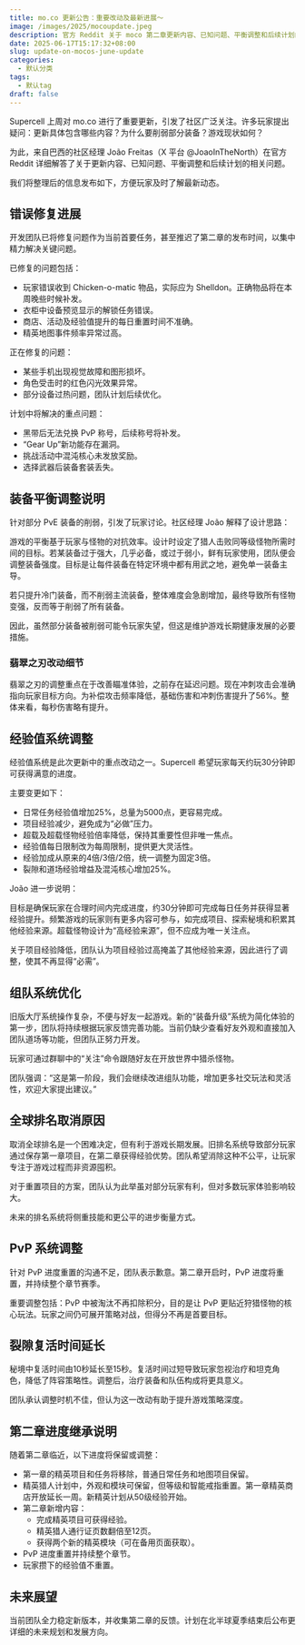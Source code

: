 ```yaml
---
title: mo.co 更新公告：重要改动及最新进展～
image: /images/2025/mocoupdate.jpeg
description: 官方 Reddit 关于 moco 第二章更新内容、已知问题、平衡调整和后续计划的相关问题。
date: 2025-06-17T15:17:32+08:00
slug: update-on-mocos-june-update
categories:
  - 默认分类
tags:
  - 默认tag
draft: false
---
```


Supercell 上周对 mo.co 进行了重要更新，引发了社区广泛关注。许多玩家提出疑问：更新具体包含哪些内容？为什么要削弱部分装备？游戏现状如何？

为此，来自巴西的社区经理 João Freitas（X 平台 @JoaoInTheNorth）在官方 Reddit 详细解答了关于更新内容、已知问题、平衡调整和后续计划的相关问题。

我们将整理后的信息发布如下，方便玩家及时了解最新动态。

## 错误修复进展

开发团队已将修复问题作为当前首要任务，甚至推迟了第二章的发布时间，以集中精力解决关键问题。

已修复的问题包括：

- 玩家错误收到 Chicken-o-matic 物品，实际应为 Shelldon。正确物品将在本周晚些时候补发。
- 衣柜中设备预览显示的解锁任务错误。
- 商店、活动及经验值提升的每日重置时间不准确。
- 精英地图事件频率异常过高。

正在修复的问题：

- 某些手机出现视觉故障和图形损坏。
- 角色受击时的红色闪光效果异常。
- 部分设备过热问题，团队计划后续优化。

计划中将解决的重点问题：

- 黑带后无法兑换 PvP 称号，后续称号将补发。
- “Gear Up”新功能存在漏洞。
- 挑战活动中混沌核心未发放奖励。
- 选择武器后装备套装丢失。

## 装备平衡调整说明

针对部分 PvE 装备的削弱，引发了玩家讨论。社区经理 João 解释了设计思路：

游戏的平衡基于玩家与怪物的对抗效率。设计时设定了猎人击败同等级怪物所需时间的目标。若某装备过于强大，几乎必备，或过于弱小，鲜有玩家使用，团队便会调整装备强度。目标是让每件装备在特定环境中都有用武之地，避免单一装备主导。

若只提升冷门装备，而不削弱主流装备，整体难度会急剧增加，最终导致所有怪物变强，反而等于削弱了所有装备。

因此，虽然部分装备被削弱可能令玩家失望，但这是维护游戏长期健康发展的必要措施。

### 翡翠之刃改动细节

翡翠之刃的调整重点在于改善瞄准体验，之前存在延迟问题。现在冲刺攻击会准确指向玩家目标方向。为补偿攻击频率降低，基础伤害和冲刺伤害提升了56%。整体来看，每秒伤害略有提升。

## 经验值系统调整

经验值系统是此次更新中的重点改动之一。Supercell 希望玩家每天约玩30分钟即可获得满意的进度。

主要变更如下：

- 日常任务经验值增加25%，总量为5000点，更容易完成。
- 项目经验减少，避免成为“必做”压力。
- 超载及超载怪物经验倍率降低，保持其重要性但非唯一焦点。
- 经验值每日限制改为每周限制，提供更大灵活性。
- 经验加成从原来的4倍/3倍/2倍，统一调整为固定3倍。
- 裂隙和道场经验增益及混沌核心增加25%。

João 进一步说明：

目标是确保玩家在合理时间内完成进度，约30分钟即可完成每日任务并获得显著经验提升。频繁游戏的玩家则有更多内容可参与，如完成项目、探索秘境和积累其他经验来源。超载怪物设计为“高经验来源”，但不应成为唯一关注点。

关于项目经验降低，团队认为项目经验过高掩盖了其他经验来源，因此进行了调整，使其不再显得“必需”。

## 组队系统优化

旧版大厅系统操作复杂，不便与好友一起游戏。新的“装备升级”系统为简化体验的第一步，团队将持续根据玩家反馈完善功能。当前仍缺少查看好友外观和直接加入团队道场等功能，但团队正努力开发。

玩家可通过群聊中的“关注”命令跟随好友在开放世界中猎杀怪物。

团队强调：“这是第一阶段，我们会继续改进组队功能，增加更多社交玩法和灵活性，欢迎大家提出建议。”

## 全球排名取消原因

取消全球排名是一个困难决定，但有利于游戏长期发展。旧排名系统导致部分玩家通过保存第一章项目，在第二章获得经验优势。团队希望消除这种不公平，让玩家专注于游戏过程而非资源囤积。

对于重置项目的方案，团队认为此举虽对部分玩家有利，但对多数玩家体验影响较大。

未来的排名系统将侧重技能和更公平的进步衡量方式。

## PvP 系统调整

针对 PvP 进度重置的沟通不足，团队表示歉意。第二章开启时，PvP 进度将重置，并持续整个章节赛季。

重要调整包括：PvP 中被淘汰不再扣除积分，目的是让 PvP 更贴近狩猎怪物的核心玩法。玩家之间仍可展开策略对战，但得分不再是首要目标。

## 裂隙复活时间延长

秘境中复活时间由10秒延长至15秒。复活时间过短导致玩家忽视治疗和坦克角色，降低了阵容策略性。调整后，治疗装备和队伍构成将更具意义。

团队承认调整时机不佳，但认为这一改动有助于提升游戏策略深度。

## 第二章进度继承说明

随着第二章临近，以下进度将保留或调整：

- 第一章的精英项目和任务将移除，普通日常任务和地图项目保留。
- 精英猎人计划中，外观和模块可保留，但等级和智能戒指重置。第一章精英商店开放延长一周。新精英计划从50级经验开始。
- 第二章新增内容：
  - 完成精英项目可获得经验。
  - 精英猎人通行证页数翻倍至12页。
  - 获得两个新的精英模块（可在备用页面获取）。
- PvP 进度重置并持续整个章节。
- 玩家攒下的经验值不重置。

## 未来展望

当前团队全力稳定新版本，并收集第二章的反馈。计划在北半球夏季结束后公布更详细的未来规划和发展方向。